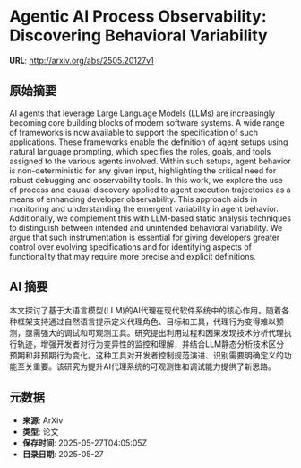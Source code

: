 # Agentic AI Process Observability: Discovering Behavioral Variability

**URL**: http://arxiv.org/abs/2505.20127v1

## 原始摘要

AI agents that leverage Large Language Models (LLMs) are increasingly
becoming core building blocks of modern software systems. A wide range of
frameworks is now available to support the specification of such applications.
These frameworks enable the definition of agent setups using natural language
prompting, which specifies the roles, goals, and tools assigned to the various
agents involved. Within such setups, agent behavior is non-deterministic for
any given input, highlighting the critical need for robust debugging and
observability tools. In this work, we explore the use of process and causal
discovery applied to agent execution trajectories as a means of enhancing
developer observability. This approach aids in monitoring and understanding the
emergent variability in agent behavior. Additionally, we complement this with
LLM-based static analysis techniques to distinguish between intended and
unintended behavioral variability. We argue that such instrumentation is
essential for giving developers greater control over evolving specifications
and for identifying aspects of functionality that may require more precise and
explicit definitions.


## AI 摘要

本文探讨了基于大语言模型(LLM)的AI代理在现代软件系统中的核心作用。随着各种框架支持通过自然语言提示定义代理角色、目标和工具，代理行为变得难以预测，亟需强大的调试和可观测工具。研究提出利用过程和因果发现技术分析代理执行轨迹，增强开发者对行为变异性的监控和理解，并结合LLM静态分析技术区分预期和非预期行为变化。这种工具对开发者控制规范演进、识别需要明确定义的功能至关重要。该研究为提升AI代理系统的可观测性和调试能力提供了新思路。

## 元数据

- **来源**: ArXiv
- **类型**: 论文
- **保存时间**: 2025-05-27T04:05:05Z
- **目录日期**: 2025-05-27
